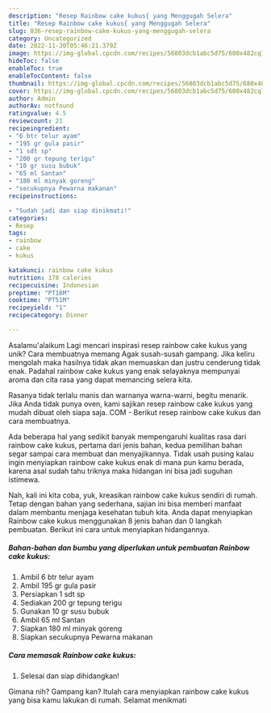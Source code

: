 ```yaml
---
description: "Resep Rainbow cake kukus{ yang Menggugah Selera"
title: "Resep Rainbow cake kukus{ yang Menggugah Selera"
slug: 836-resep-rainbow-cake-kukus-yang-menggugah-selera
category: Uncategorized
date: 2022-11-30T05:46:21.379Z
image: https://img-global.cpcdn.com/recipes/56803dcb1abc5d75/680x482cq70/rainbow-cake-kukus-foto-resep-utama.jpg
hideToc: false
enableToc: true
enableTocContent: false
thumbnail: https://img-global.cpcdn.com/recipes/56803dcb1abc5d75/680x482cq70/rainbow-cake-kukus-foto-resep-utama.jpg
cover: https://img-global.cpcdn.com/recipes/56803dcb1abc5d75/680x482cq70/rainbow-cake-kukus-foto-resep-utama.jpg
author: Admin
authorAv: notfound
ratingvalue: 4.5
reviewcount: 21
recipeingredient:
- "6 btr telur ayam"
- "195 gr gula pasir"
- "1 sdt sp"
- "200 gr tepung terigu"
- "10 gr susu bubuk"
- "65 ml Santan"
- "180 ml minyak goreng"
- "secukupnya Pewarna makanan"
recipeinstructions:

- "Sudah jadi dan siap dinikmati!"
categories:
- Resep
tags:
- rainbow
- cake
- kukus

katakunci: rainbow cake kukus 
nutrition: 178 calories
recipecuisine: Indonesian
preptime: "PT16M"
cooktime: "PT51M"
recipeyield: "1"
recipecategory: Dinner

---
```



Asalamu'alaikum Lagi mencari inspirasi resep rainbow cake kukus yang unik? Cara membuatnya memang Agak susah-susah gampang. Jika keliru mengolah maka hasilnya tidak akan memuaskan dan justru cenderung tidak enak. Padahal rainbow cake kukus yang enak selayaknya mempunyai aroma dan cita rasa yang dapat memancing selera kita.


Rasanya tidak terlalu manis dan warnanya warna-warni, begitu menarik. Jika Anda tidak punya oven, kami sajikan resep rainbow cake kukus yang mudah dibuat oleh siapa saja. COM - Berikut resep rainbow cake kukus dan cara membuatnya.

Ada beberapa hal yang sedikit banyak mempengaruhi kualitas rasa dari rainbow cake kukus, pertama dari jenis bahan, kedua pemilihan bahan segar sampai cara membuat dan menyajikannya. Tidak usah pusing kalau ingin menyiapkan rainbow cake kukus enak di mana pun kamu berada, karena asal sudah tahu triknya maka hidangan ini bisa jadi suguhan istimewa.


Nah, kali ini kita coba, yuk, kreasikan rainbow cake kukus sendiri di rumah. Tetap dengan bahan yang sederhana, sajian ini bisa memberi manfaat dalam membantu menjaga kesehatan tubuh kita. Anda dapat menyiapkan Rainbow cake kukus menggunakan 8 jenis bahan dan 0 langkah pembuatan. Berikut ini cara untuk menyiapkan hidangannya.

<!--inarticleads1-->

##### Bahan-bahan dan bumbu yang diperlukan untuk pembuatan Rainbow cake kukus:

1. Ambil 6 btr telur ayam
1. Ambil 195 gr gula pasir
1. Persiapkan 1 sdt sp
1. Sediakan 200 gr tepung terigu
1. Gunakan 10 gr susu bubuk
1. Ambil 65 ml Santan
1. Siapkan 180 ml minyak goreng
1. Siapkan secukupnya Pewarna makanan




<!--inarticleads2-->

##### Cara memasak Rainbow cake kukus:


1. Selesai dan siap dihidangkan!



Gimana nih? Gampang kan? Itulah cara menyiapkan rainbow cake kukus yang bisa kamu lakukan di rumah. Selamat menikmati
